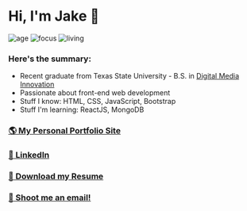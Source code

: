 # Hi, I'm Jake 👋

![age](https://img.shields.io/badge/age-25-blue)
![focus](https://img.shields.io/badge/focus-frontend-brightgreen)
![living](https://img.shields.io/badge/living-Texas-red)

### Here's the summary:
* Recent graduate from Texas State University - B.S. in [Digital Media Innovation](https://www.masscomm.txstate.edu/degrees-programs/digital-media-innovation.html)
* Passionate about front-end web development
* Stuff I know: HTML, CSS, JavaScript, Bootstrap
* Stuff I'm learning: ReactJS, MongoDB

### [🌎 My Personal Portfolio Site](https://ruff.dev/)
### [💼 LinkedIn](http://www.linkedin.com/in/jake-ruff)
### [📝 Download my Resume](https://drive.google.com/file/d/1ODh1pSwst1fvhTdqjKz3BXpey2KmlAh-/view?usp=sharing)
### [📧 Shoot me an email!](mailto:jake@ruff.dev)

